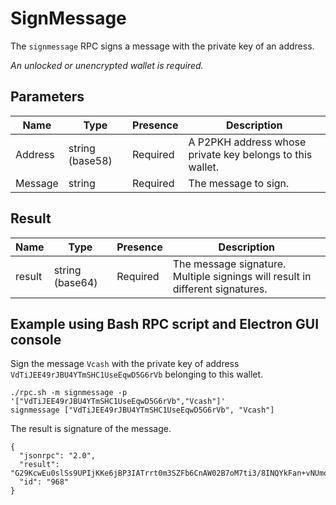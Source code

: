 # SignMessage
The `signmessage` RPC signs a message with the private key of an address.

_An unlocked or unencrypted wallet is required._

## Parameters
Name    | Type            | Presence | Description
------- | --------------- | -------- | -----------------------------------------
Address	| string (base58) | Required | A P2PKH address whose private key belongs to this wallet.
Message | string          | Required | The message to sign.

## Result
Name    | Type            | Presence | Description
------- | --------------- | -------- | -----------------------------------------
result  | string (base64) | Required | The message signature. Multiple signings will result in different signatures.

## Example using Bash RPC script and Electron GUI console
Sign the message `Vcash` with the private key of address `VdTiJEE49rJBU4YTmSHC1UseEqwD5G6rVb` belonging to this wallet.

```
./rpc.sh -m signmessage -p '["VdTiJEE49rJBU4YTmSHC1UseEqwD5G6rVb","Vcash"]'
signmessage ["VdTiJEE49rJBU4YTmSHC1UseEqwD5G6rVb", "Vcash"]
```

The result is signature of the message.

```
{
  "jsonrpc": "2.0",
  "result": "G29KcwEu0slSs9UPIjKKe6jBP3IATrrt0m3SZFb6CnAW02B7oM7ti3/8INQYkFan+vNUmojbGdBf0N9cYBcb3V4=",
  "id": "968"
}
```
